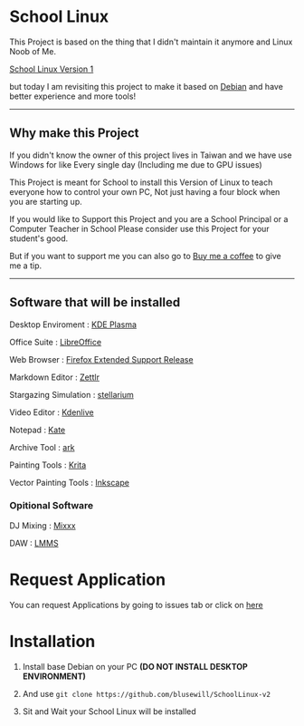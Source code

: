 # School Linux
This Project is based on the thing that I didn't maintain it anymore and Linux Noob of Me.

[School Linux Version 1](https://github.com/blusewill/SchoolLinux)

but today I am revisiting this project to make it based on [Debian](https://www.debian.org/) and have better experience and more tools!

---

## Why make this Project

If you didn't know the owner of this project lives in Taiwan and we have use Windows for like Every single day (Including me due to GPU issues)

This Project is meant for School to install this Version of Linux to teach everyone how to control your own PC, Not just having a four block when you are starting up.

If you would like to Support this Project and you are a School Principal or a Computer Teacher in School Please consider use this Project for your student's good.

But if you want to support me you can also go to [Buy me a coffee](https://buymeacoffee.com/blusewill) to give me a tip.

---

## Software that will be installed

Desktop Enviroment : [KDE Plasma](https://kde.org/plasma-desktop/)

Office Suite : [LibreOffice](https://libreoffice.org/)

Web Browser : [Firefox Extended Support Release](https://www.mozilla.org/en-US/firefox/new)

Markdown Editor : [Zettlr](https://www.zettlr.com/)

Stargazing Simulation : [stellarium](https://stellarium.org/)

Video Editor : [Kdenlive](https://kdenlive.org/)

Notepad : [Kate](https://kate-editor.org/zh-tw/)

Archive Tool : [ark](https://github.com/KDE/ark)

Painting Tools : [Krita](https://krita.org/)

Vector Painting Tools : [Inkscape](https://inkscape.org/)

### Opitional Software

DJ Mixing : [Mixxx](https://mixxx.org/)

DAW : [LMMS](https://lmms.io/)

# Request Application

You can request Applications by going to issues tab or click on [here](https://github.com/blusewill/SchoolLinux-v2/issues/new?assignees=&labels=enhancement&projects=&template=request-software.md&title=%5BRequest%5D)

# Installation

1. Install base Debian on your PC **(DO NOT INSTALL DESKTOP ENVIRONMENT)**

1. And use `git clone https://github.com/blusewill/SchoolLinux-v2`

1. Sit and Wait your School Linux will be installed
